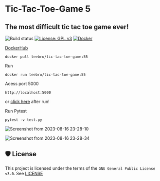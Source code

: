 # Tic-Tac-Toe-Game 5
## The most difficult tic tac toe game ever!

![Build status](https://github.com/Teebra/Tic-Tac-Toe-Game/actions/workflows/python-app.yml/badge.svg)
[![License: GPL v3](https://img.shields.io/badge/License-GPLv3-blue.svg)](https://github.com/Teebra/Tic-Tac-Toe-Game/blob/main/LICENSE)
[![Docker](https://img.shields.io/badge/docker-%230db7ed.svg?style=for-the-badge&logo=docker&logoColor=white)](https://hub.docker.com/r/teebro/tic-tac-toe-game/tags)

[DockerHub](https://hub.docker.com/r/teebro/tic-tac-toe-game/tags)
```
docker pull teebro/tic-tac-toe-game:55
```

Run
```
docker run teebro/tic-tac-toe-game:55
```

Acess port 5000 
```
http://localhost:5000
```

or [click here](http://localhost:5000) after run!


Run Pytest
```
pytest -v test.py
```

![Screenshot from 2023-08-16 23-28-10](https://github.com/Teebra/Tic-Tac-Toe-Game/assets/125788246/bbb98626-0a60-4056-8de9-d920903d0b4c)

![Screenshot from 2023-08-16 23-28-34](https://github.com/Teebra/Tic-Tac-Toe-Game/assets/125788246/d3058135-7175-408b-a664-6ac7358c882a)


## 🛡 License
This project is licensed under the terms of the `GNU General Public License v3.0`. See [LICENSE](https://github.com/Teebra/Tic-Tac-Toe-Game/blob/main/LICENSE)
